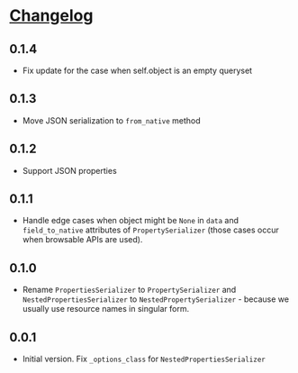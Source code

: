 # [Changelog](https://github.com/yola/drf-madprops)

## 0.1.4
* Fix update for the case when self.object is an empty queryset

## 0.1.3
* Move JSON serialization to `from_native` method

## 0.1.2
* Support JSON properties

## 0.1.1
* Handle edge cases when object might be `None` in `data` and `field_to_native`
attributes of `PropertySerializer` (those cases occur when browsable APIs
are used).

## 0.1.0
* Rename `PropertiesSerializer` to `PropertySerializer` and
`NestedPropertiesSerializer` to `NestedPropertySerializer` - because we
usually use resource names in singular form.

## 0.0.1
* Initial version. Fix `_options_class` for `NestedPropertiesSerializer`
